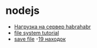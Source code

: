 # nodejs

- [Нагрузка на сервер habrahabr](https://habrahabr.ru/post/263049/)
- [file system tutorial](http://www.tutorialspoint.com/nodejs/nodejs_file_system.htm)
- [save file](http://stackoverflow.com/questions/5294470/writing-image-to-local-server)
 -[19 находок](https://m.habrahabr.ru/company/ruvds/blog/318322/)
